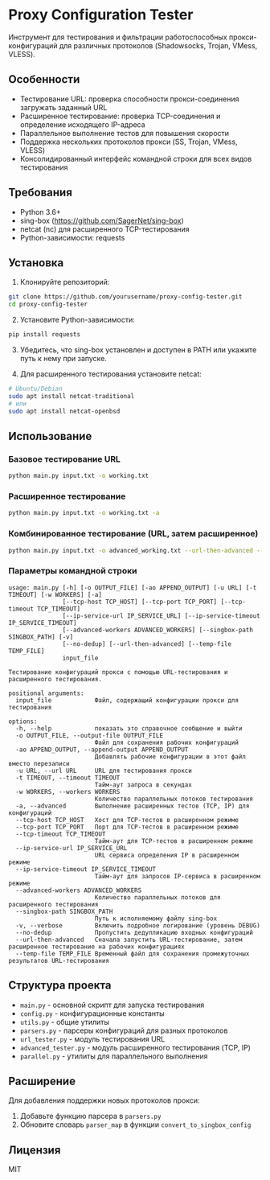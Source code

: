 # Proxy Configuration Tester

Инструмент для тестирования и фильтрации работоспособных прокси-конфигураций для различных протоколов (Shadowsocks, Trojan, VMess, VLESS).

## Особенности

- Тестирование URL: проверка способности прокси-соединения загружать заданный URL
- Расширенное тестирование: проверка TCP-соединения и определение исходящего IP-адреса
- Параллельное выполнение тестов для повышения скорости
- Поддержка нескольких протоколов прокси (SS, Trojan, VMess, VLESS)
- Консолидированный интерфейс командной строки для всех видов тестирования

## Требования

- Python 3.6+
- sing-box (https://github.com/SagerNet/sing-box)
- netcat (nc) для расширенного TCP-тестирования
- Python-зависимости: requests

## Установка

1. Клонируйте репозиторий:
```bash
git clone https://github.com/yourusername/proxy-config-tester.git
cd proxy-config-tester
```

2. Установите Python-зависимости:
```bash
pip install requests
```

3. Убедитесь, что sing-box установлен и доступен в PATH или укажите путь к нему при запуске.

4. Для расширенного тестирования установите netcat:
```bash
# Ubuntu/Debian
sudo apt install netcat-traditional
# или
sudo apt install netcat-openbsd
```

## Использование

### Базовое тестирование URL

```bash
python main.py input.txt -o working.txt
```

### Расширенное тестирование

```bash
python main.py input.txt -o working.txt -a
```

### Комбинированное тестирование (URL, затем расширенное)

```bash
python main.py input.txt -o advanced_working.txt --url-then-advanced --temp-file url_working.txt
```

### Параметры командной строки

```
usage: main.py [-h] [-o OUTPUT_FILE] [-ao APPEND_OUTPUT] [-u URL] [-t TIMEOUT] [-w WORKERS] [-a]
               [--tcp-host TCP_HOST] [--tcp-port TCP_PORT] [--tcp-timeout TCP_TIMEOUT]
               [--ip-service-url IP_SERVICE_URL] [--ip-service-timeout IP_SERVICE_TIMEOUT]
               [--advanced-workers ADVANCED_WORKERS] [--singbox-path SINGBOX_PATH] [-v]
               [--no-dedup] [--url-then-advanced] [--temp-file TEMP_FILE]
               input_file

Тестирование конфигураций прокси с помощью URL-тестирования и расширенного тестирования.

positional arguments:
  input_file            Файл, содержащий конфигурации прокси для тестирования

options:
  -h, --help            показать это справочное сообщение и выйти
  -o OUTPUT_FILE, --output-file OUTPUT_FILE
                        Файл для сохранения рабочих конфигураций
  -ao APPEND_OUTPUT, --append-output APPEND_OUTPUT
                        Добавлять рабочие конфигурации в этот файл вместо перезаписи
  -u URL, --url URL     URL для тестирования прокси
  -t TIMEOUT, --timeout TIMEOUT
                        Тайм-аут запроса в секундах
  -w WORKERS, --workers WORKERS
                        Количество параллельных потоков тестирования
  -a, --advanced        Выполнение расширенных тестов (TCP, IP) для конфигураций
  --tcp-host TCP_HOST   Хост для TCP-тестов в расширенном режиме
  --tcp-port TCP_PORT   Порт для TCP-тестов в расширенном режиме
  --tcp-timeout TCP_TIMEOUT
                        Тайм-аут для TCP-тестов в расширенном режиме
  --ip-service-url IP_SERVICE_URL
                        URL сервиса определения IP в расширенном режиме
  --ip-service-timeout IP_SERVICE_TIMEOUT
                        Тайм-аут для запросов IP-сервиса в расширенном режиме
  --advanced-workers ADVANCED_WORKERS
                        Количество параллельных потоков для расширенного тестирования
  --singbox-path SINGBOX_PATH
                        Путь к исполняемому файлу sing-box
  -v, --verbose         Включить подробное логирование (уровень DEBUG)
  --no-dedup            Пропустить дедупликацию входных конфигураций
  --url-then-advanced   Сначала запустить URL-тестирование, затем расширенное тестирование на рабочих конфигурациях
  --temp-file TEMP_FILE Временный файл для сохранения промежуточных результатов URL-тестирования
```

## Структура проекта

- `main.py` - основной скрипт для запуска тестирования
- `config.py` - конфигурационные константы
- `utils.py` - общие утилиты
- `parsers.py` - парсеры конфигураций для разных протоколов
- `url_tester.py` - модуль тестирования URL
- `advanced_tester.py` - модуль расширенного тестирования (TCP, IP)
- `parallel.py` - утилиты для параллельного выполнения

## Расширение

Для добавления поддержки новых протоколов прокси:

1. Добавьте функцию парсера в `parsers.py`
2. Обновите словарь `parser_map` в функции `convert_to_singbox_config`

## Лицензия

MIT 